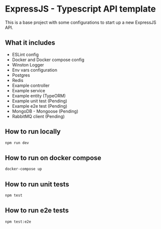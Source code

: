 # ExpressJS - Typescript API template
This is a base project with some configurations to start up a new ExpressJS API.

## What it includes
* ESLint config
* Docker and Docker compose config
* Winston Logger
* Env vars configuration
* Postgres
* Redis
* Example controller
* Example service
* Example entity (TypeORM)
* Example unit test (Pending)
* Example e2e test (Pending)
* MongoDB - Mongoose (Pending)
* RabbitMQ client (Pending)

## How to run locally
```bash
npm run dev
```

## How to run on docker compose
```bash
docker-compose up
```

## How to run unit tests
```bash
npm test
```

## How to run e2e tests
```bash
npm test:e2e
```